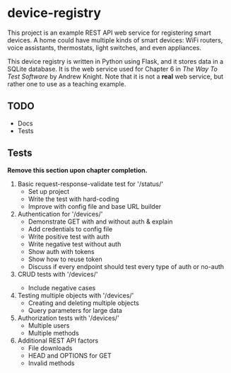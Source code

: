 # device-registry

This project is an example REST API web service for registering smart devices.
A home could have multiple kinds of smart devices:
WiFi routers, voice assistants, thermostats, light switches, and even appliances.

This device registry is written in Python using Flask, and it stores data in a SQLite database.
It is the web service used for Chapter 6 in *The Way To Test Software* by Andrew Knight.
Note that it is not a **real** web service, but rather one to use as a teaching example.


## TODO

* Docs
* Tests


## Tests

**Remove this section upon chapter completion.**

1. Basic request-response-validate test for '/status/'
   * Set up project
   * Write the test with hard-coding
   * Improve with config file and base URL builder
2. Authentication for '/devices/'
   * Demonstrate GET with and without auth & explain
   * Add credentials to config file
   * Write positive test with auth
   * Write negative test without auth
   * Show auth with tokens
   * Show how to reuse token
   * Discuss if every endpoint should test every type of auth or no-auth
3. CRUD tests with '/devices/<id>'
   * Include negative cases
4. Testing multiple objects with '/devices/'
   * Creating and deleting multiple objects
   * Query parameters for large data
5. Authorization tests with '/devices/'
   * Multiple users
   * Multiple methods
6. Additional REST API factors
   * File downloads
   * HEAD and OPTIONS for GET
   * Invalid methods
